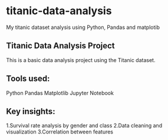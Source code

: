 # titanic-data-analysis
My titanic dataset analysis using Python, Pandas and matplotib

## Titanic Data Analysis Project
This is a basic data analysis project using the Titanic dataset.

## Tools used:
Python
Pandas
Matplotlib
Jupyter Notebook

## Key insights:
1.Survival rate analysis by gender and class
2.Data cleaning and visualization
3.Correlation between features
